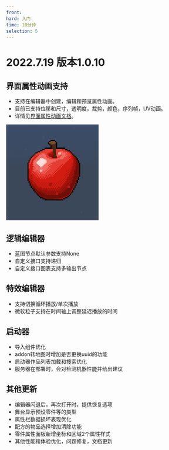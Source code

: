 ```yaml
---
front: 	
hard: 入门
time: 10分钟
selection: 5
---
```


# 2022.7.19 版本1.0.10

## 界面属性动画支持

- 支持在编辑器中创建，编辑和预览属性动画。
- 目前已支持位移和尺寸，透明度，裁剪，颜色，序列帧，UV动画。
- 详情见[界面属性动画文档](../../18-界面与交互/19-控件属性动画.md)。

![属性动画](./images/uv.gif)

## 逻辑编辑器

- 蓝图节点默认参数支持None
- 自定义接口支持递归
- 自定义接口图表支持多输出节点

## 特效编辑器

- 支持切换循环播放/单次播放
- 微软粒子支持在时间轴上调整延迟播放的时间

## 启动器

- 导入组件优化
- addon转地图时增加是否更换uuid的功能
- 启动器作品列表加载和搜索优化
- 服务器在部署时，会对检测机器性能并给出建议

## 其他更新

- 编辑器闪退后，再次打开时，提供恢复选项
- 舞台显示预设零件等的类型
- 属性栏数据损坏表现优化
- 配方的物品选择增加清除功能
- 零件属性面板新增坐标和区域2个属性样式
- 其他性能和体验优化，问题修复，文档更新
